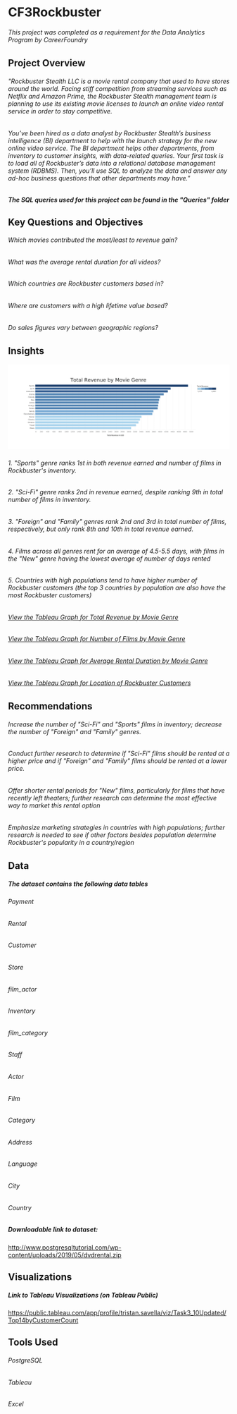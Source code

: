 # CF3Rockbuster
###### This project was completed as a requirement for the Data Analytics Program by CareerFoundry
## Project Overview
###### "Rockbuster Stealth LLC is a movie rental company that used to have stores around the world. Facing stiff competition from streaming services such as Netflix and Amazon Prime, the Rockbuster Stealth management team is planning to use its existing movie licenses to launch an online video rental service in order to stay competitive.
###### You’ve been hired as a data analyst by Rockbuster Stealth’s business intelligence (BI) department to help with the launch strategy for the new online video service. The BI department helps other departments, from inventory to customer insights, with data-related queries. Your first task is to load all of Rockbuster’s data into a relational database management system (RDBMS). Then, you’ll use SQL to analyze the data and answer any ad-hoc business questions that other departments may have."

##### The SQL queries used for this project can be found in the "Queries" folder

## Key Questions and Objectives
###### Which movies contributed the most/least to revenue gain?
###### What was the average rental duration for all videos?
###### Which countries are Rockbuster customers based in?
###### Where are customers with a high lifetime value based?
###### Do sales figures vary between geographic regions?

## Insights

![Revenue by Genre](images/revenue_by_genre.png)

###### 1. "Sports" genre ranks 1st in both revenue earned and number of films in Rockbuster's inventory.
###### 2. "Sci-Fi" genre ranks 2nd in revenue earned, despite ranking 9th in total number of films in inventory.
###### 3. "Foreign" and "Family" genres rank 2nd and 3rd in total number of films, respectively, but only rank 8th and 10th in total revenue earned.

###### 4. Films across all genres rent for an average of 4.5-5.5 days, with films in the "New" genre having the lowest average of number of days rented

###### 5. Countries with high populations tend to have higher number of Rockbuster customers (the top 3 countries by population are also have the most Rockbuster customers)

###### [View the Tableau Graph for Total Revenue by Movie Genre](https://public.tableau.com/views/Task3_10Updated/TotalRevenuebyMovieGenre?:language=en-US&:sid=&:redirect=auth&:display_count=n&:origin=viz_share_link)
###### [View the Tableau Graph for Number of Films by Movie Genre](https://public.tableau.com/views/Task3_10Updated/No_ofFilmsperGenre?:language=en-US&:sid=&:redirect=auth&:display_count=n&:origin=viz_share_link)
###### [View the Tableau Graph for Average Rental Duration by Movie Genre](https://public.tableau.com/views/Task3_10Updated/MovieGenrebyRentalDuration?:language=en-US&:sid=&:redirect=auth&:display_count=n&:origin=viz_share_link)
###### [View the Tableau Graph for Location of Rockbuster Customers](https://public.tableau.com/views/Task3_10Updated/MapWhereAretheCustomers?:language=en-US&:sid=&:redirect=auth&:display_count=n&:origin=viz_share_link)

## Recommendations
###### Increase the number of "Sci-Fi" and "Sports" films in inventory; decrease the number of "Foreign" and "Family" genres.
###### Conduct further research to determine if "Sci-Fi" films should be rented at a higher price and if "Foreign" and "Family" films should be rented at a lower price.
###### Offer shorter rental periods for "New" films, particularly for films that have recently left theaters; further research can determine the most effective way to market this rental option
###### Emphasize marketing strategies in countries with high populations; further research is needed to see if other factors besides population determine Rockbuster's popularity in a country/region

## Data
##### The dataset contains the following data tables
###### Payment
###### Rental
###### Customer
###### Store
###### film_actor
###### Inventory
###### film_category
###### Staff
###### Actor
###### Film
###### Category
###### Address
###### Language
###### City
###### Country
##### Downloadable link to dataset:
http://www.postgresqltutorial.com/wp-content/uploads/2019/05/dvdrental.zip

## Visualizations
##### Link to Tableau Visualizations (on Tableau Public)
https://public.tableau.com/app/profile/tristan.savella/viz/Task3_10Updated/Top14byCustomerCount

## Tools Used
###### PostgreSQL
###### Tableau
###### Excel
